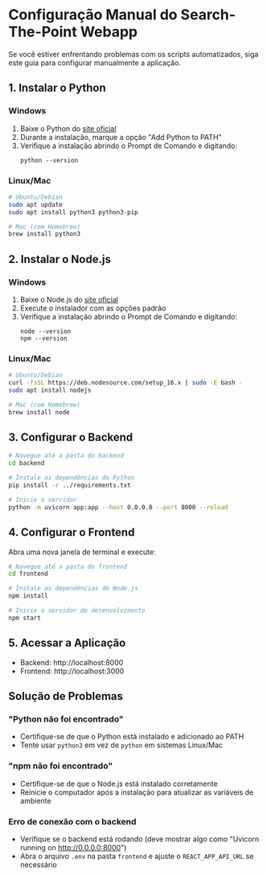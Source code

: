 # Configuração Manual do Search-The-Point Webapp

Se você estiver enfrentando problemas com os scripts automatizados, siga este guia para configurar manualmente a aplicação.

## 1. Instalar o Python

### Windows
1. Baixe o Python do [site oficial](https://www.python.org/downloads/)
2. Durante a instalação, marque a opção "Add Python to PATH"
3. Verifique a instalação abrindo o Prompt de Comando e digitando:
   ```
   python --version
   ```

### Linux/Mac
```bash
# Ubuntu/Debian
sudo apt update
sudo apt install python3 python3-pip

# Mac (com Homebrew)
brew install python3
```

## 2. Instalar o Node.js

### Windows
1. Baixe o Node.js do [site oficial](https://nodejs.org/)
2. Execute o instalador com as opções padrão
3. Verifique a instalação abrindo o Prompt de Comando e digitando:
   ```
   node --version
   npm --version
   ```

### Linux/Mac
```bash
# Ubuntu/Debian
curl -fsSL https://deb.nodesource.com/setup_16.x | sudo -E bash -
sudo apt install nodejs

# Mac (com Homebrew)
brew install node
```

## 3. Configurar o Backend

```bash
# Navegue até a pasta do backend
cd backend

# Instale as dependências do Python
pip install -r ../requirements.txt

# Inicie o servidor
python -m uvicorn app:app --host 0.0.0.0 --port 8000 --reload
```

## 4. Configurar o Frontend

Abra uma nova janela de terminal e execute:

```bash
# Navegue até a pasta do frontend
cd frontend

# Instale as dependências do Node.js
npm install

# Inicie o servidor de desenvolvimento
npm start
```

## 5. Acessar a Aplicação

- Backend: http://localhost:8000
- Frontend: http://localhost:3000

## Solução de Problemas

### "Python não foi encontrado"
- Certifique-se de que o Python está instalado e adicionado ao PATH
- Tente usar `python3` em vez de `python` em sistemas Linux/Mac

### "npm não foi encontrado"
- Certifique-se de que o Node.js está instalado corretamente
- Reinicie o computador após a instalação para atualizar as variáveis de ambiente

### Erro de conexão com o backend
- Verifique se o backend está rodando (deve mostrar algo como "Uvicorn running on http://0.0.0.0:8000")
- Abra o arquivo `.env` na pasta `frontend` e ajuste o `REACT_APP_API_URL` se necessário 